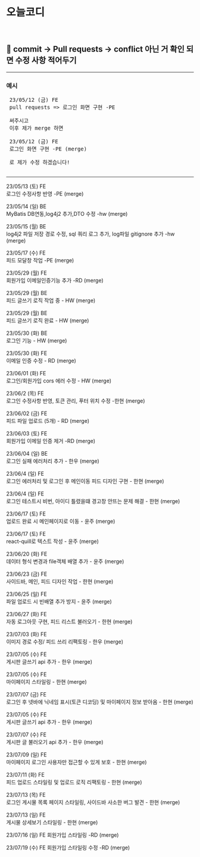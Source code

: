 # 오늘코디

<br>

## 🤙 commit -> Pull requests -> conflict 아닌 거 확인 되면 수정 사항 적어두기

<hr/>

### 예시

<pre>
 23/05/12 (금) FE
 pull requests => 로그인 화면 구현 -PE
 
 써주시고
 이후 제가 merge 하면
 
 23/05/12 (금) FE
 로그인 화면 구현 -PE (merge) 
 
 로 제가 수정 하겠습니다!

</pre>

<hr/>

 23/05/13 (토) FE<br>
 로그인 수정사항 반영 -PE (merge)
 
 23/05/14 (일) BE<br>
 MyBatis DB연동,log4j2 추가,DTO 수정 -hw (merge)

 23/05/15 (월) BE<br>
 log4j2 파일 저장 경로 수정, sql 쿼리 로그 추가, log파일 gitignore 추가 -hw (merge)

 23/05/17 (수) FE<br>
 피드 모달창 작업 -PE (merge)

 23/05/29 (월) FE<br>
 회원가입 이메일인증기능 추가 -RD (merge)
 
 23/05/29 (월) BE<br>
 피드 글쓰기 로직 작업 중 - HW (merge) 

 23/05/29 (월) BE<br>
 피드 글쓰기 로직 완료 - HW (merge)  

 23/05/30 (화) BE<br>
 로그인 기능 - HW (merge) 
 
 23/05/30 (화) FE<br>
 이메일 인증 수정 - RD (merge) 

 23/06/01 (화) FE<br>
 로그인/회원가입 cors 에러 수정 - HW (merge)  

 23/06/2 (목) FE<br>
 로그인 수정사항 반영, 토큰 관리, 푸터 위치 수정  -한현 (merge)  

 23/06/02 (금) FE<br>
 피드 파일 업로드 (5개) - RD (merge)  

 23/06/03 (토) FE<br>
 회원가입 이메일 인증 제거 -RD (merge)  

 23/06/04 (일) BE<br>
 로그인 실패 에러처리 추가 - 한우 (merge) 
 
  23/06/4 (일) FE<br>
 로그인 에러처리 및 로그인 후 메인이동 피드 디자인 구현 - 한현 (merge) 
 
  23/06/4 (일) FE<br>
  로그인 테스트시 비번, 아이디 틀렸을떄 경고창 안뜨는 문제 해결 - 한현 (merge) 
  
  23/06/17 (토) FE<br>
  업로드 완료 시 메인페이지로 이동 - 윤주 (merge) 
  
  23/06/17 (토) FE<br>
  react-quill로 텍스트 작성 - 윤주 (merge) 

  23/06/20 (화) FE<br>
  데이터 형식 변경과 file객체 배열 추가 - 윤주 (merge) 

  23/06/23 (금) FE<br>
  사이드바, 메인, 피드 디자인 작업 - 한현 (merge) 

  23/06/25 (일) FE<br>
  파일 업로드 시 빈배열 추가 방지 - 윤주 (merge) 

  23/06/27 (화) FE<br>
  자동 로그아웃 구현, 피드 리스트 불러오기 - 한현 (merge) 

  23/07/03 (화) FE<br>
  이미지 경로 수정/ 피드 쓰리 리팩토링 - 한우 (merge) 
  
  23/07/05 (수) FE<br>
  게시판 글쓰기 api 추가 - 한우  (merge) 
  
  23/07/05 (수) FE<br>
  마이페이지 스타일링 - 한현  (merge) 

  23/07/07 (금) FE<br>
   로그인 후 넷바에 닉네임 표시(토큰 디코딩) 및 마이페이지 정보 받아옴 - 한현  (merge)  

  23/07/05 (수) FE<br>
  게시판 글쓰기 api 추가 - 한우   (merge) 

  23/07/07 (수) FE<br>
  게시판 글 불러오기 api 추가 - 한우   (merge) 

  23/07/09 (일) FE<br>
  마이페이지 로그인 사용자만 접근할 수 있게 보호 - 한현 (merge)   
  
  23/07/11 (화) FE<br>
  피드 업로드 스타일링 및 업로드 로직 리팩토링 - 한현 (merge)   

  23/07/13 (목) FE<br>
  로그인 게시물 목록 페이지 스타일링, 사이드바 사소한 버그 발견 - 한현 (merge)  

  23/07/13 (일) FE<br>
  게시물 상세보기 스타일링 - 한현  (merge)  

  23/07/16 (일) FE
  회원가입 스타일링 -RD  (merge) 

  23/07/19 (수) FE 
  회원가입 스타일링 수정 -RD  (merge)
